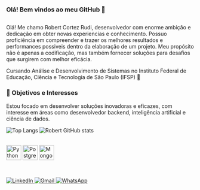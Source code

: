 ### Olá! Bem vindos ao meu GitHub 🤙
##

Olá! Me chamo Robert Cortez Rudi, desenvolvedor com enorme ambição e dedicação em obter novas experiencias e conhecimento. Possuo proficiência em compreender e trazer os melhores resultados e performances possiveis dentro da elaboração de um projeto. Meu propósito não é apenas a codificação, mas também fornecer soluções para desafios que surgirem com melhor eficácia. 

Cursando Análise e Desenvolvimento de Sistemas no Instituto Federal de Educação, Ciência e Tecnologia de São Paulo (IFSP) 📕

### 🎯 Objetivos e Interesses
Estou focado em desenvolver soluções inovadoras e eficazes, com interesse em áreas como desenvolvedor backend, inteligência artificial e ciência de dados.

        

          


![Top Langs](https://github-readme-stats.vercel.app/api/top-langs/?username=Robert-Cortez-Rudi&layout=compact&theme=tokyonight)
![Robert GitHub stats](https://github-readme-stats.vercel.app/api?username=Robert-Cortez-Rudi&show_icons=true&theme=tokyonight)


<div style="display: inline_block"><br/>
 <img align="center" alt="Python" height="40" width="40" src="https://cdn.jsdelivr.net/gh/devicons/devicon@latest/icons/python/python-original.svg" /> 
 <img align="center" alt="PostgreSQL" height="40" width="40" src="https://cdn.jsdelivr.net/gh/devicons/devicon@latest/icons/postgresql/postgresql-original.svg" />
 <img align="center" alt="MongoDB" height="40" width="40" src="https://cdn.jsdelivr.net/gh/devicons/devicon@latest/icons/mongodb/mongodb-original.svg" /></div></br>

##


<a href="https://www.linkedin.com/in/robert-cortez-rudi-971a942a5/" target="_blank">
  <img src="https://img.shields.io/badge/LinkedIn-0A66C2?style=for-the-badge&logo=linkedin&logoColor=white" alt="LinkedIn">
</a>
<a href="mailto:robertrudi.dev@gmail.com?subject=Assunto%20do%20Email&body=Corpo%20do%20email">
  <img src="https://img.shields.io/badge/Gmail-D14836?style=for-the-badge&logo=gmail&logoColor=white" alt="Gmail">
</a>
<a href="https://wa.me/5512974100583?text=Olá%20Robert,%20tudo bem?">
  <img src="https://img.shields.io/badge/WhatsApp-25D366?style=for-the-badge&logo=whatsapp&logoColor=white" alt="WhatsApp">
</a>




          
          







